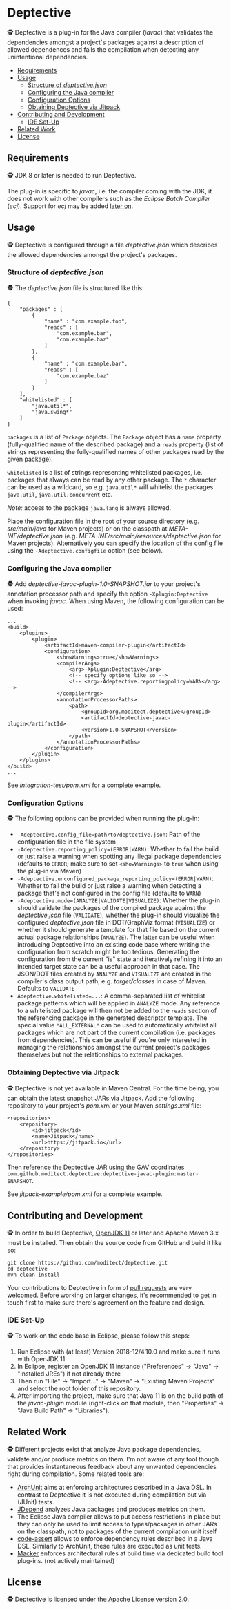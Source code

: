 # Deptective

🕵️ Deptective is a plug-in for the Java compiler (_javac_) that validates the dependencies
amongst a project's packages against a description of allowed dependences
and fails the compilation when detecting any unintentional dependencies.

* [Requirements](#requirements)
* [Usage](#usage)
   * [Structure of <em>deptective.json</em>](#structure-of-deptectivejson)
   * [Configuring the Java compiler](#configuring-the-java-compiler)
   * [Configuration Options](#configuration-options)
   * [Obtaining Deptective via Jitpack](#obtaining-deptective-via-jitpack)
* [Contributing and Development](#contributing-and-development)
   * [IDE Set-Up](#ide-set-up)
* [Related Work](#related-work)
* [License](#license)

## Requirements

🕵 JDK 8 or later is needed to run Deptective.

The plug-in is specific to _javac_, i.e. the compiler coming with the JDK, it does not work with other compilers such as the _Eclipse Batch Compiler_ (_ecj_).
Support for _ecj_ may be added [later on](https://github.com/moditect/deptective/issues/2).

## Usage

🕵 Deptective is configured through a file _deptective.json_ which describes the allowed dependencies amongst the project's packages.

### Structure of _deptective.json_

🕵 The _deptective.json_ file is structured like this:

```
{
    "packages" : [
        {
            "name" : "com.example.foo",
            "reads" : [
                "com.example.bar",
                "com.example.baz"
            ]
        },
        {
            "name" : "com.example.bar",
            "reads" : [
                "com.example.baz"
            ]
        }
    ],
    "whitelisted" : [
        "java.util*",
        "java.swing*"
    ]
}
```

`packages` is a list of `Package` objects.
The `Package` object has a `name` property (fully-qualified name of the described package)
and a `reads` property (list of strings representing the fully-qualified names of other packages read by the given package).

`whitelisted` is a list of strings representing whitelisted packages,
i.e. packages that always can be read by any other package.
The `*` character can be used as a wildcard, so e.g. `java.util*` will whitelist the packages `java.util`, `java.util.concurrent` etc.

_Note:_ access to the package `java.lang` is always allowed.

Place the configuration file in the root of your source directory (e.g. _src/main/java_ for Maven projects)
or on the classpath at _META-INF/deptective.json_ (e.g. _META-INF/src/main/resources/deptective.json_ for Maven projects).
Alternatively you can specify the location of the config file using the `-Adeptective.configfile` option (see below).

### Configuring the Java compiler

🕵 Add _deptective-javac-plugin-1.0-SNAPSHOT.jar_ to your project's annotation processor path
and specify the option `-Xplugin:Deptective` when invoking _javac_.
When using Maven, the following configuration can be used:

```
...
<build>
    <plugins>
        <plugin>
            <artifactId>maven-compiler-plugin</artifactId>
            <configuration>
                <showWarnings>true</showWarnings>
                <compilerArgs>
                    <arg>-Xplugin:Deptective</arg>
                    <!-- specify options like so -->
                    <!-- <arg>-Adeptective.reportingpolicy=WARN</arg> -->
                </compilerArgs>
                <annotationProcessorPaths>
                    <path>
                        <groupId>org.moditect.deptective</groupId>
                        <artifactId>deptective-javac-plugin</artifactId>
                        <version>1.0-SNAPSHOT</version>
                    </path>
                </annotationProcessorPaths>
            </configuration>
        </plugin>
    </plugins>
</build>
...
```

See _integration-test/pom.xml_ for a complete example.

### Configuration Options

🕵 The following options can be provided when running the plug-in:

* `-Adeptective.config_file=path/to/deptective.json`: Path of the configuration file in the file system
* `-Adeptective.reporting_policy=(ERROR|WARN)`: Whether to fail the build or just raise a warning when spotting any illegal package dependencies (defaults to `ERROR`; make sure to set `<showWarnings>` to `true` when using the plug-in via Maven)
* `-Adeptective.unconfigured_package_reporting_policy=(ERROR|WARN)`: Whether to fail the build or just raise a warning when detecting a package that's not configured in the config file (defaults to `WARN`)
* `-Adeptective.mode=(ANALYZE|VALIDATE|VISUALIZE)`: Whether the plug-in should validate the packages of the compiled package against the _deptective.json_ file (`VALIDATE`), whether the plug-in should visualize the configured _deptective.json_ file in DOT/GraphViz format (`VISUALIZE`) or whether it should generate a template for that file based on the current actual package relationships (`ANALYZE`). The latter can be useful when introducing Deptective into an existing code base where writing the configuration from scratch might be too tedious. Generating the configuration from the current "is" state and iteratively refining it into an intended target state can be a useful approach in that case. The JSON/DOT files created by `ANALYZE` and `VISUALIZE` are created in the compiler's class output path, e.g. _target/classes_ in case of Maven. Defaults to `VALIDATE`
* `Adeptective.whitelisted=...`: A comma-separated list of whitelist package patterns which will be applied in `ANALYZE` mode. Any reference to a whitelisted package will then not be added to the `reads` section of the referencing package in the generated descriptor template.
The special value `*ALL_EXTERNAL*` can be used to automatically whitelist all packages which are not part of the current compilation (i.e. packages from dependencies). This can be useful if you're only interested in managing the relationships amongst the current project's packages themselves but not the relationships to external packages.

### Obtaining Deptective via Jitpack

🕵 Deptective is not yet available in Maven Central.
For the time being, you can obtain the latest snapshot JARs via [Jitpack](https://jitpack.io/).
Add the following repository to your project's _pom.xml_ or your Maven _settings.xml_ file:

```
<repositories>
    <repository>
        <id>jitpack</id>
        <name>Jitpack</name>
        <url>https://jitpack.io</url>
    </repository>
</repositories>
```

Then reference the Deptective JAR using the GAV coordinates `com.github.moditect.deptective:deptective-javac-plugin:master-SNAPSHOT`.

See _jitpack-example/pom.xml_ for a complete example.

## Contributing and Development

🕵 In order to build Deptective, [OpenJDK 11](https://openjdk.java.net/projects/jdk/11/) or later and Apache Maven 3.x must be installed.
Then obtain the source code from GitHub and build it like so:

```
git clone https://github.com/moditect/deptective.git
cd deptective
mvn clean install
```

Your contributions to Deptective in form of [pull requests](https://help.github.com/articles/about-pull-requests/) are very welcomed.
Before working on larger changes, it's recommended to get in touch first to make sure there's agreement on the feature and design.

### IDE Set-Up

🕵 To work on the code base in Eclipse, please follow this steps:

1. Run Eclipse with (at least) Version 2018-12/4.10.0 and make sure it runs with OpenJDK 11
2. In Eclipse, register an OpenJDK 11 instance ("Preferences" -> "Java" -> "Installed JREs") if not already there
3. Then run "File" -> "Import..." -> "Maven" -> "Existing Maven Projects" and select the root folder of this repository.
4. After importing the project, make sure that Java 11 is on the build path of the _javac-plugin_ module
(right-click on that module, then "Properties" -> "Java Build Path" -> "Libraries").

## Related Work

🕵 Different projects exist that analyze Java package dependencies, validate and/or produce metrics on them.
I'm not aware of any tool though that provides instantaneous feedback about any unwanted dependencies right during compilation.
Some related tools are:

* [ArchUnit](https://www.archunit.org/) aims at enforcing architectures described in a Java DSL.
In contrast to Deptective it is not executed during compilation but via (JUnit) tests.
* [JDepend](https://github.com/clarkware/jdepend) analyzes Java packages and produces metrics on them.
* The Eclipse Java compiler allows to put access restrictions in place but they can only be used to limit access to types/packages in other JARs on the classpath, not to packages of the current compilation unit itself
* [code-assert](https://github.com/nidi3/code-assert) allows to enforce dependency rules described in a Java DSL.
Similarly to ArchUnit, these rules are executed as unit tests.
* [Macker](https://innig.net/macker/) enforces architectural rules at build time via dedicated build tool plug-ins. (not actively maintained)

## License

🕵 Deptective is licensed under the Apache License version 2.0.
